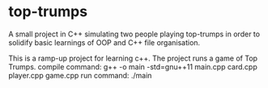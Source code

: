 # top-trumps
A small project in C++ simulating two people playing top-trumps in order to solidify basic learnings of OOP and C++ file organisation.

This is a ramp-up project for learning c++. The project runs a game of Top Trumps.
compile command: g++ -o main -std=gnu++11 main.cpp card.cpp player.cpp game.cpp
run command: ./main
